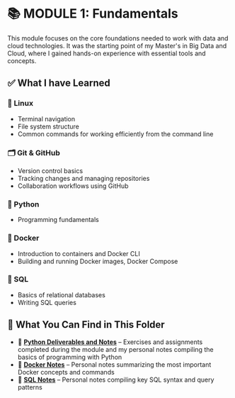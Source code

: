 # 📚 MODULE 1: Fundamentals

This module focuses on the core foundations needed to work with data and cloud technologies. It was the starting point of my Master's in Big Data and Cloud, where I gained hands-on experience with essential tools and concepts.


## ✅ What I have Learned

### 🐧 Linux  
- Terminal navigation  
- File system structure  
- Common commands for working efficiently from the command line

### 🗂️ Git & GitHub  
- Version control basics  
- Tracking changes and managing repositories  
- Collaboration workflows using GitHub

### 🐍 Python  
- Programming fundamentals

### 🐳 Docker  
- Introduction to containers and Docker CLI  
- Building and running Docker images, Docker Compose

### 🧠 SQL  
- Basics of relational databases  
- Writing SQL queries

## 📂 What You Can Find in This Folder

- 🐍 [**Python Deliverables and Notes**](PYTHON) – Exercises and assignments completed during the module and my personal notes compiling the basics of programming with Python
- 🐳 [**Docker Notes**](DOCKER/Notes) – Personal notes summarizing the most important Docker concepts and commands  
- 🧠 [**SQL Notes**](SQL/Notes) – Personal notes compiling key SQL syntax and query patterns
